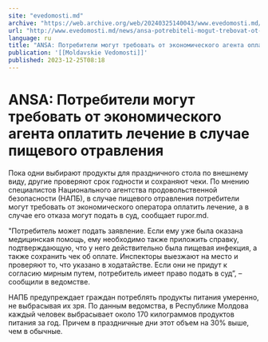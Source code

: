 ```yaml
---
site: "evedomosti.md"
archive: "https://web.archive.org/web/20240325140043/www.evedomosti.md/news/ansa-potrebiteli-mogut-trebovat-ot-ekonomicheskogo-agenta-op"
url: "http://www.evedomosti.md/news/ansa-potrebiteli-mogut-trebovat-ot-ekonomicheskogo-agenta-op"
language: ru
title: "ANSA: Потребители могут требовать от экономического агента оплатить лечение в случае пищевого отравления"
publication: '[[Moldavskie Vedomosti]]'
published: 2023-12-25T08:18
---
```


# ANSA: Потребители могут требовать от экономического агента оплатить лечение в случае пищевого отравления

Пока одни выбирают продукты для праздничного стола по внешнему виду, другие проверяют срок годности и сохраняют чеки. По мнению специалистов Национального агентства продовольственной безопасности (НАПБ), в случае пищевого отравления потребители могут требовать от экономического оператора оплатить лечение, а в случае его отказа могут подать в суд, сообщает rupor.md.

"Потребитель может подать заявление. Если ему уже была оказана медицинская помощь, ему необходимо также приложить справку, подтверждающую, что у него действительно была пищевая инфекция, а также сохранить чек ​​об оплате. Инспекторы выезжают на место и проверяют то, что указано в ходатайстве. Если они не придут к согласию мирным путем, потребитель имеет право подать в суд”, – сообщили в ведомстве.

НАПБ предупреждает граждан потреблять продукты питания умеренно, не выбрасывая их зря. По данным ведомства, в Республике Молдова каждый человек выбрасывает около 170 килограммов продуктов питания за год. Причем в праздничные дни этот объем на 30% выше, чем в обычные.